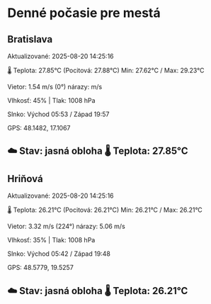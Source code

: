 ﻿# Denné počasie pre mestá

## Bratislava
Aktualizované: 2025-08-20 14:25:16

🌡️ Teplota: 27.85°C 
(Pocitová: 27.88°C)
Min: 27.62°C / Max: 29.23°C

Vietor: 1.54 m/s    (0°) 
nárazy:  m/s

Vlhkosť: 45% | Tlak: 1008 hPa

Slnko: Východ 05:53 / Západ 19:57

GPS: 48.1482, 17.1067

☁️ Stav: jasná obloha        🌡️ Teplota: 27.85°C
---

## Hriňová
Aktualizované: 2025-08-20 14:25:16

🌡️ Teplota: 26.21°C 
(Pocitová: 26.21°C)
Min: 26.21°C / Max: 26.21°C

Vietor: 3.32 m/s (224°)
nárazy: 5.06 m/s

Vlhkosť: 35% | Tlak: 1008 hPa

Slnko: Východ 05:42 / Západ 19:48

GPS: 48.5779, 19.5257

☁️ Stav: jasná obloha        🌡️ Teplota: 26.21°C
---
